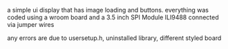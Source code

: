 a simple ui display that has image loading and buttons. everything was coded using a wroom board and a 3.5 inch SPI Module ILI9488 connected via jumper wires

any errors are due to usersetup.h, uninstalled library, different styled board
